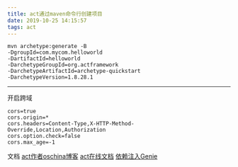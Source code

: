 ```yaml
---
title: act通过maven命令行创建项目
date: 2019-10-25 14:15:57
tags: act
---
```

```
mvn archetype:generate -B 
-DgroupId=com.mycom.helloworld 
-DartifactId=helloworld 
-DarchetypeGroupId=org.actframework 
-DarchetypeArtifactId=archetype-quickstart 
-DarchetypeVersion=1.8.28.1
```
<!-- more -->
***
开启跨域
```
cors=true
cors.origin=*
cors.headers=Content-Type,X-HTTP-Method-Override,Location,Authorization
cors.option.check=false
cors.max_age=-1
```

文档
[act作者oschina博客](https://my.oschina.net/greenlaw110)
[act在线文档](https://github.com/actframework/act-doc/tree/master/cn)
[依赖注入Genie](https://github.com/osglworks/java-di/blob/master/doc/container.md)